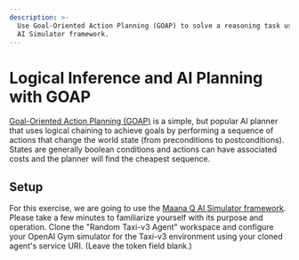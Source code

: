 ```yaml
---
description: >-
  Use Goal-Oriented Action Planning (GOAP) to solve a reasoning task using the Q
  AI Simulator framework.
---
```


# Logical Inference and AI Planning with GOAP

[Goal-Oriented Action Planning \(GOAP\)](http://alumni.media.mit.edu/~jorkin/goap.html) is a simple, but popular AI planner that uses logical chaining to achieve goals by performing a sequence of actions that change the world state \(from preconditions to postconditions\).  States are generally boolean conditions and actions can have associated costs and the planner will find the cheapest sequence.

## Setup

For this exercise, we are going to use the [Maana Q AI Simulator framework](../../../product-guide/reference-guide/ai-simulator-framework/).  Please take a few minutes to familiarize yourself with its purpose and operation.  Clone the "Random Taxi-v3 Agent" workspace and configure your OpenAI Gym simulator for the Taxi-v3 environment using your cloned agent's service URI.  \(Leave the token field blank.\)


